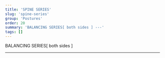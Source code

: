 ```yaml
---
title: 'SPINE SERIES'
slug: 'spine-series'
group: 'Postures'
order: 20
summary: 'BALANCING SERIES[ both sides ] ---'
tags: []
---
```


BALANCING SERIES[ both sides ]

---
